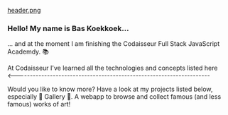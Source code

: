[header.png](https://postimg.cc/K3D60vCx)

### Hello! My name is Bas Koekkoek...

... and at the moment I am finishing the Codaisseur Full Stack JavaScript Academdy. :books:

At Codaisseur I've learned all the technologies and concepts listed here <br/>
<--------------------------------------------------------------------

Would you like to know more? Have a look at my projects listed below, especially :art: Gallery :art:. A webapp to browse and collect famous (and less famous) works of art!  

